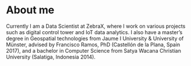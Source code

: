 
About me
======
Currently I am a Data Scientist at ZebraX, where I work on various projects such as digital control tower and IoT data analytics. I also have a master’s degree in Geospatial technologies from Jaume I University & University of Münster, advised by Francisco Ramos, PhD (Castellón de la Plana, Spain 2017), and a bachelor in Computer Science from Satya Wacana Christian University (Salatiga, Indonesia 2014).
